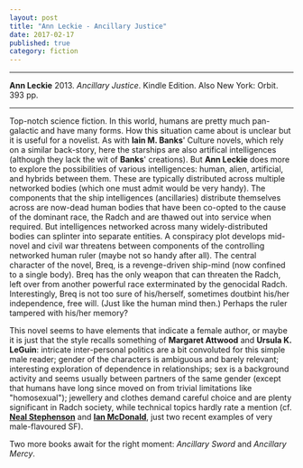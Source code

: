 ```yaml
---
layout: post
title: "Ann Leckie - Ancillary Justice"
date: 2017-02-17
published: true
category: fiction
---
```


***
<b>Ann Leckie</b> 2013. _Ancillary Justice_. Kindle Edition.  Also New York: Orbit. 393 pp.

***

  
Top-notch science fiction.  In this world, humans are pretty much pan-galactic and have many forms.  How this situation came about is unclear but it is useful for a novelist.  As with **Iain M. Banks**' Culture novels, which rely on a similar back-story, here the starships are also artifical intelligences (although they lack the wit of **Banks**' creations).  But **Ann Leckie** does more to explore the possibilities of various intelligences: human, alien, artificial, and hybrids between them. These are typically distributed across multiple networked bodies (which one must admit would be very handy). The components that the ship intelligences (ancillaries) distribute themselves across are now-dead human bodies that have been co-opted to the cause of the dominant race, the Radch and are thawed out into service when required.  But intelligences networked across many widely-distributed bodies can splinter into separate entities.  A conspiracy plot develops mid-novel and civil war threatens between components of the controlling networked human ruler (maybe not so handy after all).  The central character of the novel, Breq, is a revenge-driven ship-mind (now confined to a single body).  Breq has the only weapon that can threaten the Radch, left over from another powerful race exterminated by the genocidal Radch.  Interestingly, Breq is not too sure of his/herself, sometimes doutbint his/her independence, free will. (Just like the human mind then.) Perhaps the ruler tampered with his/her memory?  

This novel seems to have elements that indicate a female author, or maybe it is just that the style recalls something of **Margaret Attwood** and **Ursula K. LeGuin**: intricate inter-personal politics are a bit convoluted for this simple male reader; gender of the characters is ambiguous and barely relevant; interesting exploration of dependence in relationships; sex is a background activity and seems usually between partners of the same gender (except that humans have long since moved on from trivial limitations like "homosexual"); jewellery and clothes demand careful choice and are plenty significant in Radch society, while technical topics hardly rate a mention (cf. [**Neal Stephenson**](http://timeteam.github.io/fiction/2015/07/07/Seveneves.html) and [**Ian McDonald**](http://timeteam.github.io/fiction/2016/01/15/Luna.html), just two recent examples of very male-flavoured SF). 

Two more books await for the right moment: _Ancillary Sword_ and _Ancillary Mercy_.



